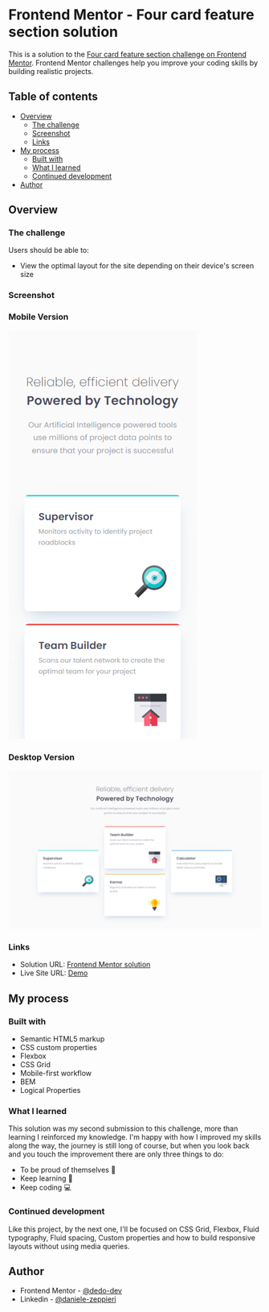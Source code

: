 # Frontend Mentor - Four card feature section solution

This is a solution to the [Four card feature section challenge on Frontend Mentor](https://www.frontendmentor.io/challenges/four-card-feature-section-weK1eFYK). Frontend Mentor challenges help you improve your coding skills by building realistic projects.

## Table of contents

- [Overview](#overview)
  - [The challenge](#the-challenge)
  - [Screenshot](#screenshot)
  - [Links](#links)
- [My process](#my-process)
  - [Built with](#built-with)
  - [What I learned](#what-i-learned)
  - [Continued development](#continued-development)
- [Author](#author)

## Overview

### The challenge

Users should be able to:

- View the optimal layout for the site depending on their device's screen size

### Screenshot

### Mobile Version
![](./images/mobile-version.png)

### Desktop Version
![](./images/desktop-version.png)

### Links

- Solution URL: [Frontend Mentor solution](https://www.frontendmentor.io/solutions/responsive-four-card-feature-using-css-grid-hgYwRLVXHV)
- Live Site URL: [Demo](https://dz-four-card-feature-section.vercel.app/)

## My process

### Built with

- Semantic HTML5 markup
- CSS custom properties
- Flexbox
- CSS Grid
- Mobile-first workflow
- BEM
- Logical Properties

### What I learned

This solution was my second submission to this challenge, more than learning I reinforced my knowledge.
I'm happy with how I improved my skills along the way, the journey is still long of course, but when you look back and you touch the improvement there are only three things to do:
- To be proud of themselves 🥲
- Keep learning 📖
- Keep coding 💻

### Continued development

Like this project, by the next one, I'll be focused on CSS Grid, Flexbox, Fluid typography, Fluid spacing, Custom properties and how to build responsive layouts without using media queries.

## Author

- Frontend Mentor - [@dedo-dev](https://www.frontendmentor.io/profile/dedo-dev)
- Linkedin - [@daniele-zeppieri](https://www.linkedin.com/in/daniele-zeppieri-0b1a36252/)